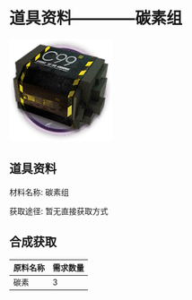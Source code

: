 # 道具资料————碳素组

![碳素组](./matIcons/碳素组.png)

## 道具资料

材料名称: 碳素组

获取途径: 暂无直接获取方式

## 合成获取

| 原料名称 | 需求数量  |
|---------|-----|
| 碳素  |   3  |
